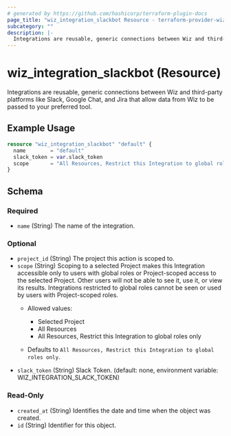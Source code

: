 ```yaml
---
# generated by https://github.com/hashicorp/terraform-plugin-docs
page_title: "wiz_integration_slackbot Resource - terraform-provider-wiz"
subcategory: ""
description: |-
  Integrations are reusable, generic connections between Wiz and third-party platforms like Slack, Google Chat, and Jira that allow data from Wiz to be passed to your preferred tool.
---
```


# wiz_integration_slackbot (Resource)

Integrations are reusable, generic connections between Wiz and third-party platforms like Slack, Google Chat, and Jira that allow data from Wiz to be passed to your preferred tool.

## Example Usage

```terraform
resource "wiz_integration_slackbot" "default" {
  name        = "default"
  slack_token = var.slack_token
  scope       = "All Resources, Restrict this Integration to global roles only"
}
```

<!-- schema generated by tfplugindocs -->
## Schema

### Required

- `name` (String) The name of the integration.

### Optional

- `project_id` (String) The project this action is scoped to.
- `scope` (String) Scoping to a selected Project makes this Integration accessible only to users with global roles or Project-scoped access to the selected Project. Other users will not be able to see it, use it, or view its results. Integrations restricted to global roles cannot be seen or used by users with Project-scoped roles.
    - Allowed values:
        - Selected Project
        - All Resources
        - All Resources, Restrict this Integration to global roles only

    - Defaults to `All Resources, Restrict this Integration to global roles only`.
- `slack_token` (String) Slack Token. (default: none, environment variable: WIZ_INTEGRATION_SLACK_TOKEN)

### Read-Only

- `created_at` (String) Identifies the date and time when the object was created.
- `id` (String) Identifier for this object.
